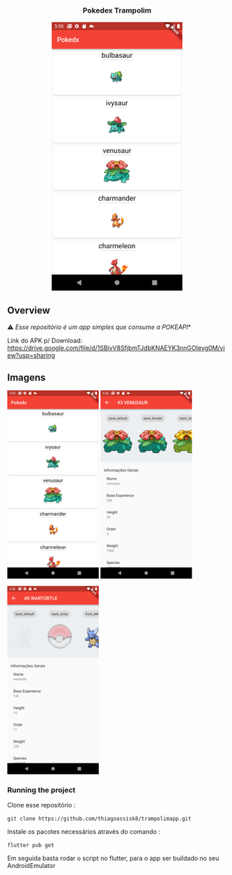 <h1 align="center">
<h3 align="center">
	Pokedex Trampolim
</h3>


<p align="center">
	<img src="https://github.com/thiagoassisk8/trampolimapp/blob/master/imagens/pokedex1.png" width="300">
</p>


## Overview

⚠️ *Esse repositório é um app simples que consume a POKEAPI**

Link do APK p/ Download: https://drive.google.com/file/d/1SBivV8SfjbmTJdbKNAEYK3nnGOIevg0M/view?usp=sharing

## Imagens

<img
		width="210"
		alt="Capture 1"
		src="https://github.com/thiagoassisk8/trampolimapp/blob/master/imagens/pokedex1.png">
<img
		width="210"
		alt="Capture 2"
		src="https://github.com/thiagoassisk8/trampolimapp/blob/master/imagens/pokedex2.png">

<img
		width="210"
		alt="Capture 3"
		src="https://github.com/thiagoassisk8/trampolimapp/blob/master/imagens/pokedex3.png">



### Running the project

Clone esse repositório :

```
git clone https://github.com/thiagoassisk8/trampolimapp.git

```

Instale os pacotes necessários através do comando :

```
flutter pub get
```

Em seguida basta rodar o script no flutter, para o app ser buildado no seu AndroidEmulator



<!-- ALL-CONTRIBUTORS-LIST:END -->
